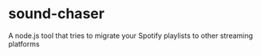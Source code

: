 # sound-chaser
A node.js tool that tries to migrate your Spotify playlists to other streaming platforms
